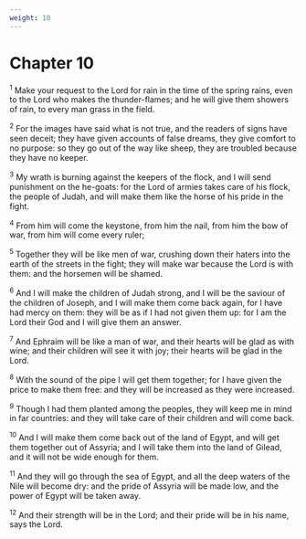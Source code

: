 ```yaml
---
weight: 10
---
```


# Chapter 10

<sup>1</sup> Make your request to the Lord for rain in the time of the spring rains, even to the Lord who makes the thunder-flames; and he will give them showers of rain, to every man grass in the field. 

<sup>2</sup> For the images have said what is not true, and the readers of signs have seen deceit; they have given accounts of false dreams, they give comfort to no purpose: so they go out of the way like sheep, they are troubled because they have no keeper. 

<sup>3</sup> My wrath is burning against the keepers of the flock, and I will send punishment on the he-goats: for the Lord of armies takes care of his flock, the people of Judah, and will make them like the horse of his pride in the fight. 

<sup>4</sup> From him will come the keystone, from him the nail, from him the bow of war, from him will come every ruler; 

<sup>5</sup> Together they will be like men of war, crushing down their haters into the earth of the streets in the fight; they will make war because the Lord is with them: and the horsemen will be shamed. 

<sup>6</sup> And I will make the children of Judah strong, and I will be the saviour of the children of Joseph, and I will make them come back again, for I have had mercy on them: they will be as if I had not given them up: for I am the Lord their God and I will give them an answer. 

<sup>7</sup> And Ephraim will be like a man of war, and their hearts will be glad as with wine; and their children will see it with joy; their hearts will be glad in the Lord. 

<sup>8</sup> With the sound of the pipe I will get them together; for I have given the price to make them free: and they will be increased as they were increased. 

<sup>9</sup> Though I had them planted among the peoples, they will keep me in mind in far countries: and they will take care of their children and will come back. 

<sup>10</sup> And I will make them come back out of the land of Egypt, and will get them together out of Assyria; and I will take them into the land of Gilead, and it will not be wide enough for them. 

<sup>11</sup> And they will go through the sea of Egypt, and all the deep waters of the Nile will become dry: and the pride of Assyria will be made low, and the power of Egypt will be taken away. 

<sup>12</sup> And their strength will be in the Lord; and their pride will be in his name, says the Lord. 


